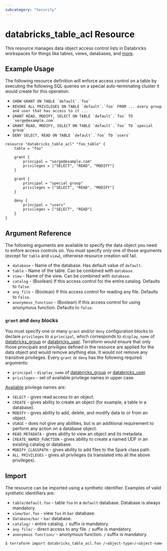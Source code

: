 ```yaml
---
subcategory: "Security"
---
```

# databricks_table_acl Resource

This resource manages data object access control lists in Databricks workspaces for things like tables, views, databases, and [more](https://docs.databricks.com/security/access-control/table-acls/object-privileges.html). 

## Example Usage

The following resource definition will enforce access control on a table by executing the following SQL queries on a special auto-terminating cluster it would create for this operation:

* ```SHOW GRANT ON TABLE `default`.`foo` ```
* ```REVOKE ALL PRIVILEGES ON TABLE `default`.`foo` FROM ... every group and user that has access to it ...```
* ```GRANT READ, MODIFY, SELECT ON TABLE `default`.`foo` TO `serge@example.com` ```
* ```GRANT READ, MODIFY, SELECT ON TABLE `default`.`foo` TO `special group` ```
* ```DENY SELECT, READ ON TABLE `default`.`foo` TO `users` ```

```hcl
resource "databricks_table_acl" "foo_table" {
    table = "foo"

    grant {
        principal = "serge@example.com"
        privileges = ["SELECT", "READ", "MODIFY"]
    }

    grant {
        principal = "special group"
        privileges = ["SELECT", "READ", "MODIFY"]
    }

    deny {
        principal = "users"
        privileges = ["SELECT", "READ"]
    }
}
```

## Argument Reference

The following arguments are available to specify the data object you need to enfore access controls on. You must specify only one of those arguments (except for `table` and `view`), otherwise resource creation will fail.

* `database` - Name of the database. Has default value of `default`.
* `table` - Name of the table. Can be combined with `database`. 
* `view` - Name of the view. Can be combined with `database`. 
* `catalog` - (Boolean) If this access control for the entire catalog. Defaults to `false`.
* `any_file` - (Boolean) If this access control for reading any file. Defaults to `false`.
* `anonymous_function` - (Boolean) If this access control for using anonymous function. Defaults to `false`.

### `grant` and `deny` blocks

You must specify one or many `grant` and/or `deny` configuration blocks to declare `privileges` to a `principal`, which corresponds to `display_name` of [databricks_group](group.md#display_name) or [databricks_user](user.md#display_name). Terraform would ensure that only those principals and priviliges defined in the resource are applied for the data object and would remove anything else. It would not remove any transitive privileges. Every `grant` or `deny` has the following required arguments:

* `principal` - `display_name` of [databricks_group](group.md#display_name) or [databricks_user](user.md#display_name).
* `privileges` - set of available privilege names in upper case.

[Available](https://docs.databricks.com/security/access-control/table-acls/object-privileges.html) piivilege names are:

* `SELECT` - gives read access to an object.
* `CREATE` - gives ability to create an object (for example, a table in a database).
* `MODIFY` - gives ability to add, delete, and modify data to or from an object.
* `USAGE` - does not give any abilities, but is an additional requirement to perform any action on a database object.
* `READ_METADATA` - gives ability to view an object and its metadata.
* `CREATE_NAMED_FUNCTION` - gives ability to create a named UDF in an existing catalog or database.
* `MODIFY_CLASSPATH` - gives ability to add files to the Spark class path.
* `ALL PRIVILEGES` - gives all privileges (is translated into all the above privileges).


## Import

The resource can be imported using a synthetic identifier. Examples of valid synthetic identifiers are:

* `table/default.foo` - table `foo` in a `default` database. Database is always mandatory.
* `view/bar.foo` - view `foo` in `bar` database.
* `database/bar` - `bar` database.
* `catalog/` - entire catalog. `/` suffix is mandatory.
* `any file/` - direct access to any file. `/` suffix is mandatory.
* `anonymous function/` - anonymous function. `/` suffix is mandatory.

```bash
$ terraform import databricks_table_acl.foo /<object-type>/<object-name>
```
